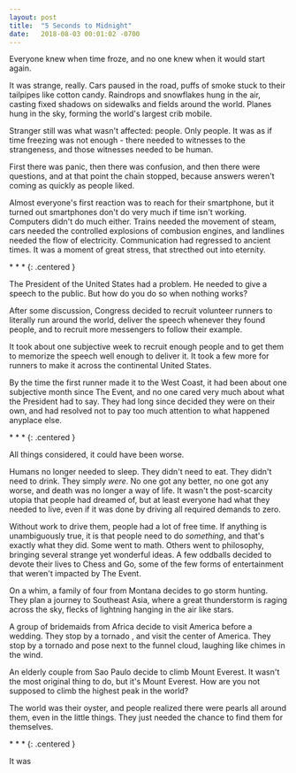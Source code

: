 ```yaml
---
layout: post
title:  "5 Seconds to Midnight"
date:   2018-08-03 00:01:02 -0700
---
```


Everyone knew when time froze, and no one knew when it would start again.

It was strange, really. Cars paused in the road, puffs of smoke stuck
to their tailpipes like cotton candy. Raindrops and snowflakes hung in the air,
casting fixed shadows on sidewalks and fields around the world. Planes hung
in the sky, forming the world's largest crib mobile.

Stranger still was what wasn't affected: people. Only people. It was as if
time freezing was not enough - there needed to witnesses to the strangeness,
and those witnesses needed to be human.

First there was panic, then there was confusion, and then there were questions,
and at that point the chain stopped, because answers weren't coming as quickly
as people liked.

Almost everyone's first reaction was to reach for their smartphone, but it
turned out smartphones don't do very much if time isn't working. Computers
didn't do much either. Trains needed the movement of steam, cars needed the
controlled explosions of combusion engines, and landlines needed the flow of
electricity. Communication had regressed to ancient times. It was a moment of
great stress, that strecthed out into eternity.

\* \* \*
{: .centered }

The President of the United States had a problem. He needed to give a speech to
the public. But how do you do so when nothing works?

After some discussion, Congress decided to recruit volunteer runners to literally
run around the world, deliver the speech whenever they found people, and to recruit
more messengers to follow their example.

It took about one subjective week to recruit enough people and to get them to
memorize the speech well enough to deliver it. It took a few more for runners to
make it across the continental United States.

By the time the first runner made it to the West Coast, it had been about one
subjective month since The Event, and no one cared very much about what the
President had to say. They had long since decided they were on their own, and
had resolved not to pay too much attention to what happened anyplace else.

\* \* \*
{: .centered }

All things considered, it could have been worse.

Humans no longer needed to sleep. They didn't need to eat. They didn't need
to drink. They simply *were*. No one got any better, no one got any worse, and
death was no longer a way of life. It wasn't the post-scarcity utopia that
people had dreamed of, but at least everyone had what they needed to live,
even if it was done by driving all required demands to zero.

Without work to drive them, people had a lot of free time. If anything
is unambiguously true, it is that people need to do *something*, and that's
exactly what they did. Some went to math. Others went to philosophy, bringing
several strange yet wonderful ideas. A few oddballs decided to devote their lives
to Chess and Go, some of the few forms of entertainment that weren't impacted
by The Event.

On a whim, a family of four from Montana decides to go storm hunting. They plan a journey to
Southeast Asia, where a great thunderstorm is raging across the sky, flecks
of lightning hanging in the air like stars.

A group of bridemaids from Africa decide to visit America before a wedding. They
stop by a tornado , and visit the center of America. They stop by a tornado and
pose next to the funnel cloud, laughing like chimes in the wind.

An elderly couple from Sao Paulo decide to climb Mount Everest. It wasn't the
most original thing to do, but it's Mount Everest. How are you not supposed to climb
the highest peak in the world?

The world was their oyster, and people realized there were pearls all around
them, even in the little things. They just needed the chance to find them for
themselves.

\* \* \*
{: .centered }

It was
